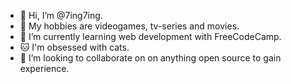 - 👋 Hi, I’m @7ing7ing.
- 👀 My hobbies are videogames, tv-series and movies.
- 🌱 I’m currently learning web development with FreeCodeCamp.
- 🐱 I'm obsessed with cats.
- 💞️ I’m looking to collaborate on on anything open source to gain experience.

<!---
7ing7ing/7ing7ing is a ✨ special ✨ repository because its `README.md` (this file) appears on your GitHub profile.
You can click the Preview link to take a look at your changes.
--->
